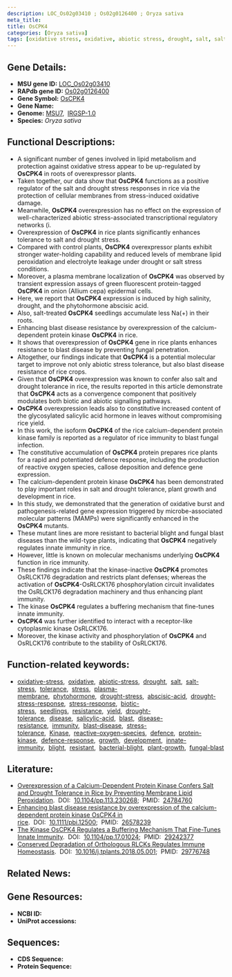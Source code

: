 ```yaml
---
description: LOC_Os02g03410 ; Os02g0126400 ; Oryza sativa
meta_title:
title: OsCPK4
categories: [Oryza sativa]
tags: [oxidative stress, oxidative, abiotic stress, drought, salt, salt stress, tolerance, stress, plasma membrane, phytohormone, drought stress, drought stress , abscisic acid, drought stress response, stress response, biotic stress, seedlings, resistance, yield, drought tolerance, disease, salicylic acid, blast, disease resistance, immunity, blast disease, stress tolerance, Kinase, reactive oxygen species, defence, protein kinase, defence response, growth, development, innate immunity, blight, resistant, bacterial blight, plant growth, fungal blast]
---
```


## Gene Details:
- **MSU gene ID:** [LOC_Os02g03410](http://rice.uga.edu/cgi-bin/ORF_infopage.cgi?orf=LOC_Os02g03410)  
- **RAPdb gene ID:** [Os02g0126400](https://rapdb.dna.affrc.go.jp/locus/?name=Os02g0126400)  
- **Gene Symbol:** <u>OsCPK4</u>
- **Gene Name:**
- **Genome:**  [MSU7](http://rice.uga.edu/),&nbsp;&nbsp;[IRGSP-1.0](https://rapdb.dna.affrc.go.jp/download/irgsp1.html)
- **Species:** *Oryza sativa*

## Functional Descriptions:
   - A significant number of genes involved in lipid metabolism and protection against oxidative stress appear to be up-regulated by **OsCPK4** in roots of overexpressor plants.
   - Taken together, our data show that **OsCPK4** functions as a positive regulator of the salt and drought stress responses in rice via the protection of cellular membranes from stress-induced oxidative damage.
   - Meanwhile, **OsCPK4** overexpression has no effect on the expression of well-characterized abiotic stress-associated transcriptional regulatory networks (i.
   - Overexpression of **OsCPK4** in rice plants significantly enhances tolerance to salt and drought stress.
   - Compared with control plants, **OsCPK4** overexpressor plants exhibit stronger water-holding capability and reduced levels of membrane lipid peroxidation and electrolyte leakage under drought or salt stress conditions.
   - Moreover, a plasma membrane localization of **OsCPK4** was observed by transient expression assays of green fluorescent protein-tagged **OsCPK4** in onion (Allium cepa) epidermal cells.
   - Here, we report that **OsCPK4** expression is induced by high salinity, drought, and the phytohormone abscisic acid.
   - Also, salt-treated **OsCPK4** seedlings accumulate less Na(+) in their roots.
   - Enhancing blast disease resistance by overexpression of the calcium-dependent protein kinase **OsCPK4** in rice.
   - It shows that overexpression of **OsCPK4** gene in rice plants enhances resistance to blast disease by preventing fungal penetration.
   - Altogether, our findings indicate that **OsCPK4** is a potential molecular target to improve not only abiotic stress tolerance, but also blast disease resistance of rice crops.
   - Given that **OsCPK4** overexpression was known to confer also salt and drought tolerance in rice, the results reported in this article demonstrate that **OsCPK4** acts as a convergence component that positively modulates both biotic and abiotic signalling pathways.
   - **OsCPK4** overexpression leads also to constitutive increased content of the glycosylated salicylic acid hormone in leaves without compromising rice yield.
   - In this work, the isoform **OsCPK4** of the rice calcium-dependent protein kinase family is reported as a regulator of rice immunity to blast fungal infection.
   - The constitutive accumulation of **OsCPK4** protein prepares rice plants for a rapid and potentiated defence response, including the production of reactive oxygen species, callose deposition and defence gene expression.
   - The calcium-dependent protein kinase **OsCPK4** has been demonstrated to play important roles in salt and drought tolerance, plant growth and development in rice.
   - In this study, we demonstrated that the generation of oxidative burst and pathogenesis-related gene expression triggered by microbe-associated molecular patterns (MAMPs) were significantly enhanced in the **OsCPK4** mutants.
   - These mutant lines are more resistant to bacterial blight and fungal blast diseases than the wild-type plants, indicating that **OsCPK4** negatively regulates innate immunity in rice.
   - However, little is known on molecular mechanisms underlying **OsCPK4** function in rice immunity.
   - These findings indicate that the kinase-inactive **OsCPK4** promotes OsRLCK176 degradation and restricts plant defenses; whereas the activation of **OsCPK4**-OsRLCK176 phosphorylation circuit invalidates the OsRLCK176 degradation machinery and thus enhancing plant immunity.
   - The kinase **OsCPK4** regulates a buffering mechanism that fine-tunes innate immunity.
   - **OsCPK4** was further identified to interact with a receptor-like cytoplasmic kinase OsRLCK176.
   - Moreover, the kinase activity and phosphorylation of **OsCPK4** and OsRLCK176 contribute to the stability of OsRLCK176.

## Function-related keywords:
   - [oxidative-stress](/tags/oxidative-stress/),&nbsp;&nbsp;[oxidative](/tags/oxidative/),&nbsp;&nbsp;[abiotic-stress](/tags/abiotic-stress/),&nbsp;&nbsp;[drought](/tags/drought/),&nbsp;&nbsp;[salt](/tags/salt/),&nbsp;&nbsp;[salt-stress](/tags/salt-stress/),&nbsp;&nbsp;[tolerance](/tags/tolerance/),&nbsp;&nbsp;[stress](/tags/stress/),&nbsp;&nbsp;[plasma-membrane](/tags/plasma-membrane/),&nbsp;&nbsp;[phytohormone](/tags/phytohormone/),&nbsp;&nbsp;[drought-stress](/tags/drought-stress/),&nbsp;&nbsp;[abscisic-acid](/tags/abscisic-acid/),&nbsp;&nbsp;[drought-stress-response](/tags/drought-stress-response/),&nbsp;&nbsp;[stress-response](/tags/stress-response/),&nbsp;&nbsp;[biotic-stress](/tags/biotic-stress/),&nbsp;&nbsp;[seedlings](/tags/seedlings/),&nbsp;&nbsp;[resistance](/tags/resistance/),&nbsp;&nbsp;[yield](/tags/yield/),&nbsp;&nbsp;[drought-tolerance](/tags/drought-tolerance/),&nbsp;&nbsp;[disease](/tags/disease/),&nbsp;&nbsp;[salicylic-acid](/tags/salicylic-acid/),&nbsp;&nbsp;[blast](/tags/blast/),&nbsp;&nbsp;[disease-resistance](/tags/disease-resistance/),&nbsp;&nbsp;[immunity](/tags/immunity/),&nbsp;&nbsp;[blast-disease](/tags/blast-disease/),&nbsp;&nbsp;[stress-tolerance](/tags/stress-tolerance/),&nbsp;&nbsp;[Kinase](/tags/Kinase/),&nbsp;&nbsp;[reactive-oxygen-species](/tags/reactive-oxygen-species/),&nbsp;&nbsp;[defence](/tags/defence/),&nbsp;&nbsp;[protein-kinase](/tags/protein-kinase/),&nbsp;&nbsp;[defence-response](/tags/defence-response/),&nbsp;&nbsp;[growth](/tags/growth/),&nbsp;&nbsp;[development](/tags/development/),&nbsp;&nbsp;[innate-immunity](/tags/innate-immunity/),&nbsp;&nbsp;[blight](/tags/blight/),&nbsp;&nbsp;[resistant](/tags/resistant/),&nbsp;&nbsp;[bacterial-blight](/tags/bacterial-blight/),&nbsp;&nbsp;[plant-growth](/tags/plant-growth/),&nbsp;&nbsp;[fungal-blast](/tags/fungal-blast/)

## Literature:
   - [Overexpression of a Calcium-Dependent Protein Kinase Confers Salt and Drought Tolerance in Rice by Preventing Membrane Lipid Peroxidation](https://www.doi.org/10.1104/pp.113.230268).&nbsp;&nbsp;DOI:&nbsp;&nbsp;[10.1104/pp.113.230268](https://www.doi.org/10.1104/pp.113.230268);&nbsp;&nbsp;PMID:&nbsp;&nbsp;[24784760](https://pubmed.ncbi.nlm.nih.gov/24784760/)
   - [Enhancing blast disease resistance by overexpression of the calcium-dependent protein kinase OsCPK4 in rice](https://www.doi.org/10.1111/pbi.12500).&nbsp;&nbsp;DOI:&nbsp;&nbsp;[10.1111/pbi.12500](https://www.doi.org/10.1111/pbi.12500);&nbsp;&nbsp;PMID:&nbsp;&nbsp;[26578239](https://pubmed.ncbi.nlm.nih.gov/26578239/)
   - [The Kinase OsCPK4 Regulates a Buffering Mechanism That Fine-Tunes Innate Immunity](https://www.doi.org/10.1104/pp.17.01024).&nbsp;&nbsp;DOI:&nbsp;&nbsp;[10.1104/pp.17.01024](https://www.doi.org/10.1104/pp.17.01024);&nbsp;&nbsp;PMID:&nbsp;&nbsp;[29242377](https://pubmed.ncbi.nlm.nih.gov/29242377/)
   - [Conserved Degradation of Orthologous RLCKs Regulates Immune Homeostasis](https://www.doi.org/10.1016/j.tplants.2018.05.001).&nbsp;&nbsp;DOI:&nbsp;&nbsp;[10.1016/j.tplants.2018.05.001](https://www.doi.org/10.1016/j.tplants.2018.05.001);&nbsp;&nbsp;PMID:&nbsp;&nbsp;[29776748](https://pubmed.ncbi.nlm.nih.gov/29776748/)

## Related News:

## Gene Resources:
- **NCBI ID:**  []()
- **UniProt accessions:** [](https://www.uniprot.org/uniprotkb//entry)

## Sequences:
- **CDS Sequence:**
- **Protein Sequence:**
